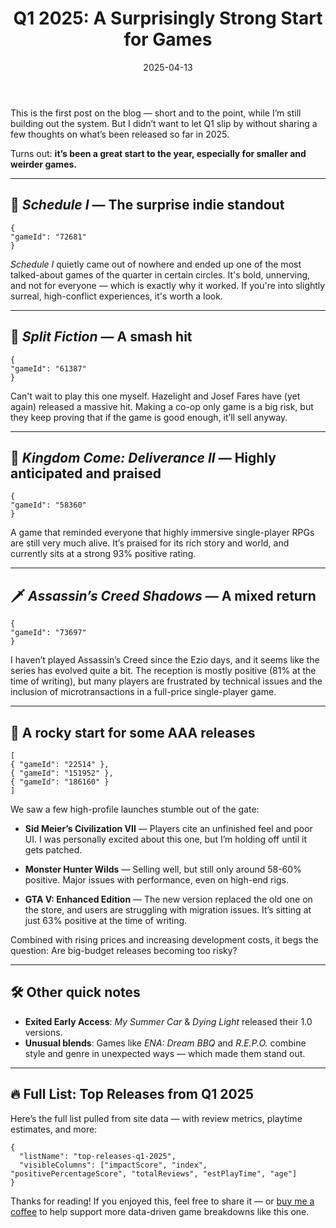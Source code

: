 ﻿---
title: "Q1 2025: A Surprisingly Strong Start for Games"
slug: "q1-2025-game-releases"
date: "2025-04-13"
category: "Quarterly Breakdown"
description: "An analytical recap of Q1 2025’s most notable game releases — from standout indies to rocky AAA launches."
tags: ["Q1 2025", "Game Analysis", "Indie Games", "AAA Games", "Release Trends", "Schedule", "Split Fiction", "Kingdom Come", "Assassin’s Creed", "Civilization VII", "GTA V", "Monster Hunter Wilds", "My Summer Car"]
image: "https://media.githubusercontent.com/media/NiklasBorglund/niklasnotes-blog/main/posts/q1-2025-game-releases/hero.png"
---

This is the first post on the blog — short and to the point, while I’m still building out the system. But I didn’t want to let Q1 slip by without sharing a few thoughts on what’s been released so far in 2025.

Turns out: **it’s been a great start to the year, especially for smaller and weirder games.**

---

## 🧪 *Schedule I* — The surprise indie standout

```condensedgamecard
{
"gameId": "72681"
}
```

*Schedule I* quietly came out of nowhere and ended up one of the most talked-about games of the quarter in certain circles. It's bold, unnerving, and not for everyone — which is exactly why it worked. If you're into slightly surreal, high-conflict experiences, it's worth a look.

---

## 🧨 *Split Fiction* — A smash hit

```condensedgamecard
{
"gameId": "61387"
}
```

Can't wait to play this one myself. Hazelight and Josef Fares have (yet again) released a massive hit. Making a co-op only game is a big risk, but they keep proving that if the game is good enough, it’ll sell anyway.

---

## 🏰 *Kingdom Come: Deliverance II* — Highly anticipated and praised

```condensedgamecard
{
"gameId": "58360"
}
```

A game that reminded everyone that highly immersive single-player RPGs are still very much alive. It’s praised for its rich story and world, and currently sits at a strong 93% positive rating.

---

## 🗡️ *Assassin’s Creed Shadows* — A mixed return

```condensedgamecard
{
"gameId": "73697"
}
```

I haven’t played Assassin’s Creed since the Ezio days, and it seems like the series has evolved quite a bit. The reception is mostly positive (81% at the time of writing), but many players are frustrated by technical issues and the inclusion of microtransactions in a full-price single-player game.

---

## 🧪 A rocky start for some AAA releases

```condensedgamecard-grid
[
{ "gameId": "22514" },
{ "gameId": "151952" },
{ "gameId": "186160" }
]
```

We saw a few high-profile launches stumble out of the gate:

* **Sid Meier’s Civilization VII** — Players cite an unfinished feel and poor UI. I was personally excited about this one, but I’m holding off until it gets patched.

* **Monster Hunter Wilds** — Selling well, but still only around 58-60% positive. Major issues with performance, even on high-end rigs.

* **GTA V: Enhanced Edition** — The new version replaced the old one on the store, and users are struggling with migration issues. It’s sitting at just 63% positive at the time of writing.

Combined with rising prices and increasing development costs, it begs the question: Are big-budget releases becoming too risky?

---


## 🛠️ Other quick notes

- **Exited Early Access**: *My Summer Car* & *Dying Light* released their 1.0 versions.
- **Unusual blends**: Games like *ENA: Dream BBQ* and *R.E.P.O.* combine style and genre in unexpected ways — which made them stand out.

---

## 🔥 Full List: Top Releases from Q1 2025

Here’s the full list pulled from site data — with review metrics, playtime estimates, and more:

```customlist
{
  "listName": "top-releases-q1-2025",
  "visibleColumns": ["impactScore", "index", "positivePercentageScore", "totalReviews", "estPlayTime", "age"]
}
```

Thanks for reading! If you enjoyed this, feel free to share it — or [buy me a coffee](https://buymeacoffee.com/niklasnotes) to help support more data-driven game breakdowns like this one.
